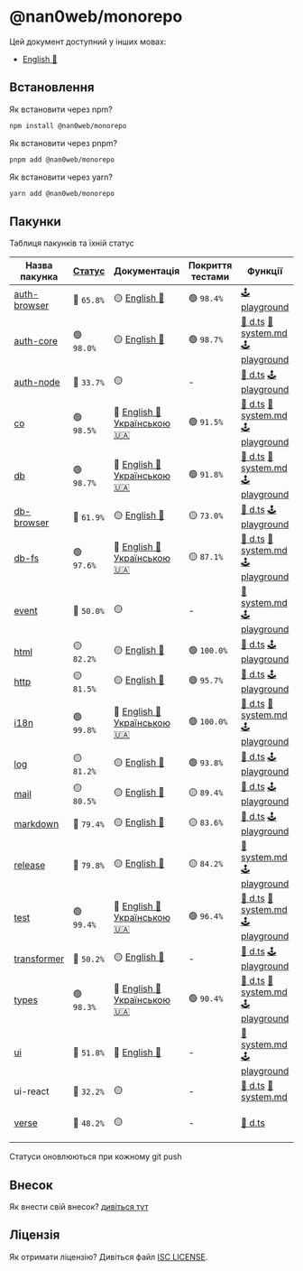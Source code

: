 # @nan0web/monorepo

Цей документ доступний у інших мовах:
- [English 🏴󠁧󠁢󠁥󠁮󠁧󠁿](../../README.md)

## Встановлення

Як встановити через npm?
```bash
npm install @nan0web/monorepo
```

Як встановити через pnpm?
```bash
pnpm add @nan0web/monorepo
```

Як встановити через yarn?
```bash
yarn add @nan0web/monorepo
```

## Пакунки

Таблиця пакунків та їхній статус

| Назва пакунка | [Статус](https://github.com/nan0web/monorepo/blob/main/system.md#написання-сценаріїв) | Документація | Покриття тестами | Функції | Версія NPM |
|---|---|---|---|---|---|
 |[auth-browser](https://github.com/nan0web/auth-browser/) |🔴 `65.8%` |🟡 [English 🏴󠁧󠁢󠁥󠁮󠁧󠁿](https://github.com/nan0web/auth-browser/blob/main/README.md) |🟢 `98.4%` |[🕹️ playground](https://github.com/nan0web/auth-browser/blob/main/playground/main.js) |— |
 |[auth-core](https://github.com/nan0web/auth-core/) |🟢 `98.0%` |🟡 [English 🏴󠁧󠁢󠁥󠁮󠁧󠁿](https://github.com/nan0web/auth-core/blob/main/README.md) |🟢 `98.7%` |[🥒 d.ts](https://github.com/nan0web/auth-core/tree/main/types) [📜 system.md](https://github.com/nan0web/auth-core/blob/main/system.md) [🕹️ playground](https://github.com/nan0web/auth-core/blob/main/playground/main.js) |1.0.3 |
 |[auth-node](https://github.com/nan0web/auth-node/) |🔴 `33.7%` |🟡  |- |[🥒 d.ts](https://github.com/nan0web/auth-node/tree/main/types) [🕹️ playground](https://github.com/nan0web/auth-node/blob/main/playground/main.js) |— |
 |[co](https://github.com/nan0web/co/) |🟢 `98.5%` |🧪 [English 🏴󠁧󠁢󠁥󠁮󠁧󠁿](https://github.com/nan0web/co/blob/main/README.md)<br />[Українською 🇺🇦](https://github.com/nan0web/co/blob/main/docs/uk/README.md) |🟢 `91.5%` |[🥒 d.ts](https://github.com/nan0web/co/tree/main/types) [📜 system.md](https://github.com/nan0web/co/blob/main/system.md) [🕹️ playground](https://github.com/nan0web/co/blob/main/playground/main.js) |4.6.0 |
 |[db](https://github.com/nan0web/db/) |🟢 `98.7%` |🧪 [English 🏴󠁧󠁢󠁥󠁮󠁧󠁿](https://github.com/nan0web/db/blob/main/README.md)<br />[Українською 🇺🇦](https://github.com/nan0web/db/blob/main/docs/uk/README.md) |🟢 `91.8%` |[🥒 d.ts](https://github.com/nan0web/db/tree/main/types) [📜 system.md](https://github.com/nan0web/db/blob/main/system.md) [🕹️ playground](https://github.com/nan0web/db/blob/main/playground/main.js) |6.0.3 |
 |[db-browser](https://github.com/nan0web/db-browser/) |🔴 `61.9%` |🟡 [English 🏴󠁧󠁢󠁥󠁮󠁧󠁿](https://github.com/nan0web/db-browser/blob/main/README.md) |🟡 `73.0%` |[🥒 d.ts](https://github.com/nan0web/db-browser/tree/main/types) [🕹️ playground](https://github.com/nan0web/db-browser/blob/main/playground/main.js) |1.0.2 |
 |[db-fs](https://github.com/nan0web/db-fs/) |🟢 `97.6%` |🧪 [English 🏴󠁧󠁢󠁥󠁮󠁧󠁿](https://github.com/nan0web/db-fs/blob/main/README.md)<br />[Українською 🇺🇦](https://github.com/nan0web/db-fs/blob/main/docs/uk/README.md) |🟡 `87.1%` |[🥒 d.ts](https://github.com/nan0web/db-fs/tree/main/types) [📜 system.md](https://github.com/nan0web/db-fs/blob/main/system.md) [🕹️ playground](https://github.com/nan0web/db-fs/blob/main/playground/main.js) |— |
 |[event](https://github.com/nan0web/event/) |🔴 `50.0%` |🟡  |- |[📜 system.md](https://github.com/nan0web/event/blob/main/system.md) [🕹️ playground](https://github.com/nan0web/event/blob/main/playground/main.js) |1.0.0 |
 |[html](https://github.com/nan0web/html/) |🟡 `82.2%` |🟡 [English 🏴󠁧󠁢󠁥󠁮󠁧󠁿](https://github.com/nan0web/html/blob/main/README.md) |🟢 `100.0%` |[🥒 d.ts](https://github.com/nan0web/html/tree/main/types) [🕹️ playground](https://github.com/nan0web/html/blob/main/playground/main.js) |1.0.0 |
 |[http](https://github.com/nan0web/http/) |🟡 `81.5%` |🟡 [English 🏴󠁧󠁢󠁥󠁮󠁧󠁿](https://github.com/nan0web/http/blob/main/README.md) |🟢 `95.7%` |[🥒 d.ts](https://github.com/nan0web/http/tree/main/types) [🕹️ playground](https://github.com/nan0web/http/blob/main/playground/main.js) |0.0.1-security |
 |[i18n](https://github.com/nan0web/i18n/) |🟢 `99.8%` |🧪 [English 🏴󠁧󠁢󠁥󠁮󠁧󠁿](https://github.com/nan0web/i18n/blob/main/README.md)<br />[Українською 🇺🇦](https://github.com/nan0web/i18n/blob/main/docs/uk/README.md) |🟢 `100.0%` |[🥒 d.ts](https://github.com/nan0web/i18n/tree/main/types) [📜 system.md](https://github.com/nan0web/i18n/blob/main/system.md) [🕹️ playground](https://github.com/nan0web/i18n/blob/main/playground/main.js) |0.15.1 |
 |[log](https://github.com/nan0web/log/) |🟡 `81.2%` |🟡 [English 🏴󠁧󠁢󠁥󠁮󠁧󠁿](https://github.com/nan0web/log/blob/main/README.md) |🟢 `93.8%` |[🥒 d.ts](https://github.com/nan0web/log/tree/main/types) [🕹️ playground](https://github.com/nan0web/log/blob/main/playground/main.js) |6.3.2 |
 |[mail](https://github.com/nan0web/mail/) |🟡 `80.5%` |🟡 [English 🏴󠁧󠁢󠁥󠁮󠁧󠁿](https://github.com/nan0web/mail/blob/main/README.md) |🟡 `89.4%` |[🥒 d.ts](https://github.com/nan0web/mail/tree/main/types) [🕹️ playground](https://github.com/nan0web/mail/blob/main/playground/main.js) |0.2.3 |
 |[markdown](https://github.com/nan0web/markdown/) |🔴 `79.4%` |🟡 [English 🏴󠁧󠁢󠁥󠁮󠁧󠁿](https://github.com/nan0web/markdown/blob/main/README.md) |🟡 `83.6%` |[🥒 d.ts](https://github.com/nan0web/markdown/tree/main/types) [🕹️ playground](https://github.com/nan0web/markdown/blob/main/playground/main.js) |0.5.0 |
 |[release](https://github.com/nan0web/release/) |🔴 `79.8%` |🟡 [English 🏴󠁧󠁢󠁥󠁮󠁧󠁿](https://github.com/nan0web/release/blob/main/README.md) |🟡 `84.2%` |[📜 system.md](https://github.com/nan0web/release/blob/main/system.md) [🕹️ playground](https://github.com/nan0web/release/blob/main/playground/main.js) |6.3.1 |
 |[test](https://github.com/nan0web/test/) |🟢 `99.4%` |🧪 [English 🏴󠁧󠁢󠁥󠁮󠁧󠁿](https://github.com/nan0web/test/blob/main/README.md)<br />[Українською 🇺🇦](https://github.com/nan0web/test/blob/main/docs/uk/README.md) |🟢 `96.4%` |[🥒 d.ts](https://github.com/nan0web/test/tree/main/types) [📜 system.md](https://github.com/nan0web/test/blob/main/system.md) [🕹️ playground](https://github.com/nan0web/test/blob/main/playground/main.js) |3.3.0 |
 |[transformer](https://github.com/nan0web/transformer/) |🔴 `50.2%` |🟡 [English 🏴󠁧󠁢󠁥󠁮󠁧󠁿](https://github.com/nan0web/transformer/blob/main/README.md) |- |[🥒 d.ts](https://github.com/nan0web/transformer/tree/main/types) [🕹️ playground](https://github.com/nan0web/transformer/blob/main/playground/main.js) |1.2.8 |
 |[types](https://github.com/nan0web/types/) |🟢 `98.3%` |🧪 [English 🏴󠁧󠁢󠁥󠁮󠁧󠁿](https://github.com/nan0web/types/blob/main/README.md)<br />[Українською 🇺🇦](https://github.com/nan0web/types/blob/main/docs/uk/README.md) |🟢 `90.4%` |[🥒 d.ts](https://github.com/nan0web/types/tree/main/types) [📜 system.md](https://github.com/nan0web/types/blob/main/system.md) [🕹️ playground](https://github.com/nan0web/types/blob/main/playground/main.js) |0.1.1 |
 |[ui](https://github.com/nan0web/ui/) |🔴 `51.8%` |🧪 [English 🏴󠁧󠁢󠁥󠁮󠁧󠁿](https://github.com/nan0web/ui/blob/main/README.md) |- |[📜 system.md](https://github.com/nan0web/ui/blob/main/system.md) [🕹️ playground](https://github.com/nan0web/ui/blob/main/playground/main.js) |0.2.4 |
 |ui-react |🔴 `32.2%` |🟡  |- |[🥒 d.ts](https://github.com/nan0web/ui-react/tree/main/types) [📜 system.md](https://github.com/nan0web/ui-react/blob/main/system.md) |1.0.3 |
 |[verse](https://github.com/nan0web/verse/) |🔴 `48.2%` |🟡  |- |[🥒 d.ts](https://github.com/nan0web/verse/tree/main/types) |1.0.0-alpha-05 |

Статуси оновлюються при кожному git push

## Внесок

Як внести свій внесок? [дивіться тут](../../CONTRIBUTING.md)

## Ліцензія

Як отримати ліцензію? Дивіться файл [ISC LICENSE](../../LICENSE).

